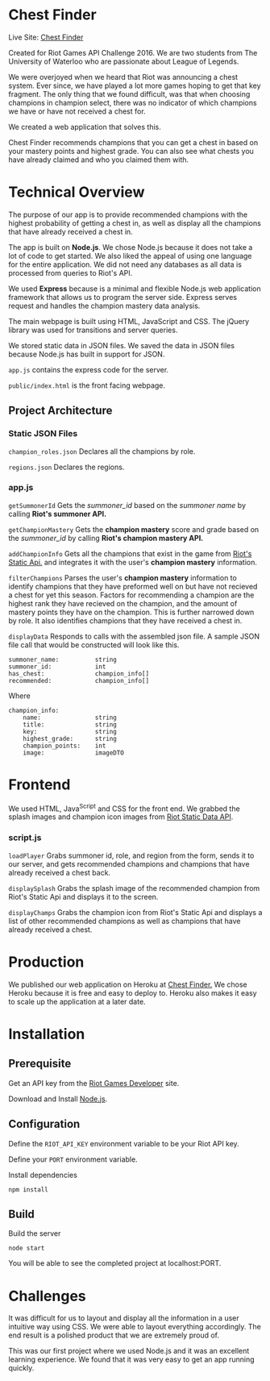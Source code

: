 # Chest Finder

Live Site: [Chest Finder](https://ancient-falls-66352.herokuapp.com/)

Created for Riot Games API Challenge 2016. We are two students from The University of Waterloo who are passionate about League of Legends. 

We were overjoyed when we heard that Riot was announcing a chest system. Ever since, we have played a lot more games hoping to get that key fragment. The only thing that we found difficult, was that when choosing champions in champion select, there was no indicator of which champions we have or have not received a chest for. 

We created a web application that solves this.

Chest Finder recommends champions that you can get a chest in based on your mastery points and highest grade. You can also see what chests you have already claimed and who you claimed them with.

# Technical Overview
The purpose of our app is to provide recommended champions with the highest probability of getting a chest in, as well as display all the champions that have already received a chest in.

The app is built on **Node.js**. We chose Node.js because it does not take a lot of code to get started. We also liked the appeal of using one language for the entire application. We did not need any databases as all data is processed from queries to Riot's API. 

We used **Express** because is a minimal and flexible Node.js web application framework that allows us to program the server side. Express serves request and handles the champion mastery data analysis.

The main webpage is built using HTML, JavaScript and CSS. The jQuery library was used for transitions and server queries.

We stored static data in JSON files. We saved the data in JSON files because Node.js has built in support for JSON.

`app.js` contains the express code for the server.  

`public/index.html` is the front facing webpage.

## Project Architecture
### Static JSON Files
`champion_roles.json` Declares all the champions by role. 

`regions.json` Declares the regions.

### app.js 

`getSummonerId` Gets the *summoner_id* based on the *summoner name* by calling **Riot's summoner API.**

`getChampionMastery` Gets the **champion mastery** score and grade based on the *summoner_id* by calling **Riot's champion mastery API.** 

`addChampionInfo` Gets all the champions that exist in the game from [Riot's Static Api.](https://developer.riotgames.com/docs/static-data) and integrates it with the user's **champion mastery** information.

`filterChampions` Parses the user's **champion mastery** information to identify champions that they have preformed well on but have not recieved a chest for yet this season. Factors for recommending a champion are the highest rank they have recieved on the champion, and the amount of mastery points they have on the champion. This is further narrowed down by role. It also identifies champions that they have received a chest in.

`displayData` Responds to calls with the assembled json file. A sample JSON file call that would be constructed will look like this.
    
    summoner_name: 			string
    summoner_id: 			int
    has_chest: 				champion_info[]
    recommended: 			champion_info[]

Where

   	champion_info:
		name: 				string
		title: 				string
		key: 				string
		highest_grade: 		string
		champion_points: 	int
		image: 				imageDTO
    

# Frontend
We used HTML, Java<sup>Script</sup> and CSS for the front end. We grabbed the splash images and champion icon images from [Riot Static Data API](https://developer.riotgames.com/docs/static-data).
### script.js

`loadPlayer` Grabs summoner id, role, and region from the form, sends it to our server, and gets recommended champions and champions that have already received a chest back.

`displaySplash` Grabs the splash image of the recommended champion from Riot's Static Api and displays it to the screen.

`displayChamps` Grabs the champion icon from Riot's Static Api and displays a list of other recommended champions as well as champions that have already received a chest.

# Production

We published our web application on Heroku at [Chest Finder.](https://ancient-falls-66352.herokuapp.com/) We chose Heroku because it is free and easy to deploy to. Heroku also makes it easy to scale up the application at a later date.

# Installation 

## Prerequisite
Get an API key from the [Riot Games Developer](https://developer.riotgames.com) site.

Download and Install [Node.js](https://nodejs.org/en/).

## Configuration
Define the `RIOT_API_KEY` environment variable to be your Riot API key.

Define your `PORT` environment variable.

Install dependencies

    npm install

## Build
Build the server
    
    node start
  	
You will be able to see the completed project at localhost:PORT.

# Challenges
It was difficult for us to layout and display all the information in a user intuitive way using CSS. We were able to layout everything accordingly. The end result is a polished product that we are extremely proud of.

This was our first project where we used Node.js and it was an excellent learning experience. We found that it was very easy to get an app running quickly. 

